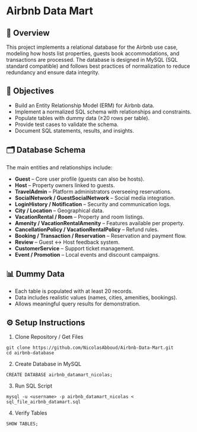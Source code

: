 # Airbnb Data Mart

## 📌 Overview
This project implements a relational database for the Airbnb use case, modeling how hosts list properties, guests book accommodations, and transactions are processed. The database is designed in MySQL (SQL standard compatible) and follows best practices of normalization to reduce redundancy and ensure data integrity.

## 🎯 Objectives
- Build an Entity Relationship Model (ERM) for Airbnb data.
- Implement a normalized SQL schema with relationships and constraints.
- Populate tables with dummy data (≥20 rows per table).
- Provide test cases to validate the schema.
- Document SQL statements, results, and insights.

## 🗂️ Database Schema
The main entities and relationships include:
- **Guest** – Core user profile (guests can also be hosts).
- **Host** – Property owners linked to guests.
- **TravelAdmin** – Platform administrators overseeing reservations.
- **SocialNetwork / GuestSocialNetwork** – Social media integration.
- **LoginHistory / Notification** – Security and communication logs.
- **City / Location** – Geographical data.
- **VacationRental / Room** – Property and room listings.
- **Amenity / VacationRentalAmenity** – Features available per property.
- **CancellationPolicy / VacationRentalPolicy** – Refund rules.
- **Booking / Transaction / Reservation** – Reservation and payment flow.
- **Review** – Guest ↔ Host feedback system.
- **CustomerService** – Support ticket management.
- **Event / Promotion** – Local events and discount campaigns.

## 📊 Dummy Data
- Each table is populated with at least 20 records.
- Data includes realistic values (names, cities, amenities, bookings).
- Allows meaningful query results for demonstration.

## ⚙️ Setup Instructions
1. Clone Repository / Get Files
```
git clone https://github.com/NicolasAbboud/Airbnb-Data-Mart.git
cd airbnb-database
```

2. Create Database in MySQL
```
CREATE DATABASE airbnb_datamart_nicolas;
```

3. Run SQL Script
```
mysql -u <username> -p airbnb_datamart_nicolas < sql_file_airbnb_datamart.sql
```

4. Verify Tables
```
SHOW TABLES;
```


